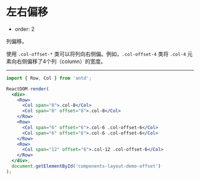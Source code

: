 # 左右偏移

- order: 2

列偏移。

使用 `.col-offset-*` 类可以将列向右侧偏。例如，`.col-offset-4` 类将 `.col-4` 元素向右侧偏移了4个列（column）的宽度。

---

````jsx
import { Row, Col } from 'antd';

ReactDOM.render(
  <div>
    <Row>
      <Col span="8">.col-8</Col>
      <Col span="8" offset="8">.col-8</Col>
    </Row>
    <Row>
      <Col span="6" offset="6">.col-6 .col-offset-6</Col>
      <Col span="6" offset="6">.col-6 .col-offset-6</Col>
    </Row>
    <Row>
      <Col span="12" offset="6">.col-12 .col-offset-6</Col>
    </Row>
  </div>,
  document.getElementById('components-layout-demo-offset')
);
````
